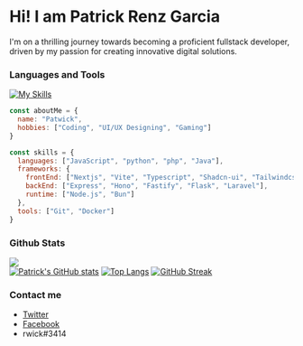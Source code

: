 # Hi! I am Patrick Renz Garcia
I'm on a thrilling journey towards becoming a proficient fullstack developer, driven by my passion for creating innovative digital solutions.

### Languages and Tools
[![My Skills](https://skillicons.dev/icons?i=html,css,js,ts,cs,mysql,postgresql,tailwind,git,react,bun,supabase,nodejs,express,next,prisma,vercel,vscode&perline=9)](https://skillicons.dev)

```javascript
const aboutMe = {
  name: "Patwick",
  hobbies: ["Coding", "UI/UX Designing", "Gaming"]
}

const skills = {
  languages: ["JavaScript", "python", "php", "Java"],
  frameworks: {
    frontEnd: ["Nextjs", "Vite", "Typescript", "Shadcn-ui", "Tailwindcss"],
    backEnd: ["Express", "Hono", "Fastify", "Flask", "Laravel"],
    runtime: ["Node.js", "Bun"]
  },
  tools: ["Git", "Docker"]
}
```

### Github Stats
![](https://komarev.com/ghpvc/?username=trickrenzgarcia&style=flat)<br>
[![Patrick's GitHub stats](https://github-readme-stats.vercel.app/api?username=trickrenzgarcia&theme=gruvbox&show_icons=true)](https://github.com/anuraghazra/github-readme-stats)
[![Top Langs](https://github-readme-stats.vercel.app/api/top-langs/?username=trickrenzgarcia&theme=gruvbox&layout=compact)](https://github.com/anuraghazra/github-readme-stats)
[![GitHub Streak](https://streak-stats.demolab.com/?user=trickrenzgarcia&theme=gruvbox)](https://git.io/streak-stats)

### Contact me
- [Twitter](https://twitter.com/yourizumi6)
- [Facebook](https://www.facebook.com/trickrenz)
- rwick#3414
